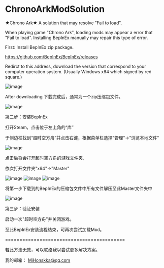 # ChronoArkModSolution
★Chrono Ark★ A solution that may resolve "Fail to load".

When playing game "Chrono Ark", loading mods may appear a error that "Fail to load". 
Installing BepInEx manually may repair this type of error.

First: Install BepInEx zip package.

https://github.com/BepInEx/BepInEx/releases

Redirct to this address, download the version that correspond to your computer operation system. (Usually Windows x64 which signed by red square.)

![image](https://github.com/mihonskka/ChronoArkModSolution/assets/55042437/cf72f1ad-0c3d-4f7e-9e9f-86148b22f964)

After downloading 
下载完成后，通常为一个zip压缩包文件。

![image](https://github.com/mihonskka/ChronoArkModSolution/assets/55042437/0bccb454-99a3-4590-b34d-f7e182c46964)

第二步：安装BepInEx

打开Steam，点击位于左上角的“库”



于侧边栏找到“超时空方舟”并点击右键，根据菜单栏选择"管理"->"浏览本地文件"


![image](https://github.com/mihonskka/ChronoArkModSolution/assets/55042437/6cf30995-130e-4b67-a62b-77dcaaeef08e)

点击后将会打开超时空方舟的游戏文件夹.

依次打开文件夹"x64"->"Master"

![image](https://github.com/mihonskka/ChronoArkModSolution/assets/55042437/5ad0525c-92f9-4ca6-a46e-bb50c1cdb598)
![image](https://github.com/mihonskka/ChronoArkModSolution/assets/55042437/82babb1f-4258-4cda-a6c1-614a2e4571a0)
![image](https://github.com/mihonskka/ChronoArkModSolution/assets/55042437/009f1953-aa1c-49da-9e0b-72a607edc170)

将第一步下载到的BepInEx的压缩包文件中所有文件解压至此Master文件夹中

![image](https://github.com/mihonskka/ChronoArkModSolution/assets/55042437/7d4616e4-0c15-4f1d-8223-7127d355e9eb)

第三步：验证安装

启动一次"超时空方舟"并关闭游戏。

至此BepInEx安装流程结束，可再次尝试加载Mod。

==========================================

若此方法无效，可以联络我以尝试更多解决方案。

我的邮箱：
MiHonskka@qq.com
